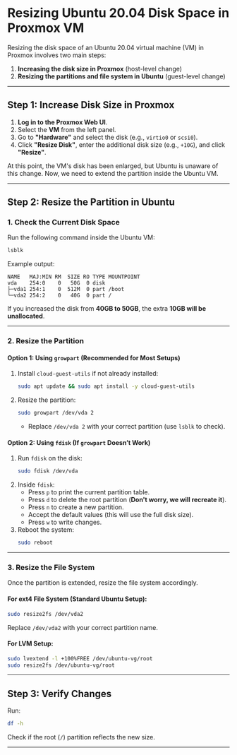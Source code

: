 # Resizing Ubuntu 20.04 Disk Space in Proxmox VM

Resizing the disk space of an Ubuntu 20.04 virtual machine (VM) in Proxmox involves two main steps:
1. **Increasing the disk size in Proxmox** (host-level change)
2. **Resizing the partitions and file system in Ubuntu** (guest-level change)

---

## **Step 1: Increase Disk Size in Proxmox**
1. **Log in to the Proxmox Web UI**.
2. Select the **VM** from the left panel.
3. Go to **"Hardware"** and select the disk (e.g., `virtio0` or `scsi0`).
4. Click **"Resize Disk"**, enter the additional disk size (e.g., `+10G`), and click **"Resize"**.

At this point, the VM's disk has been enlarged, but Ubuntu is unaware of this change. Now, we need to extend the partition inside the Ubuntu VM.

---

## **Step 2: Resize the Partition in Ubuntu**

### **1. Check the Current Disk Space**
Run the following command inside the Ubuntu VM:
```bash
lsblk
```
Example output:
```
NAME   MAJ:MIN RM  SIZE RO TYPE MOUNTPOINT
vda    254:0    0   50G  0 disk
├─vda1 254:1    0  512M  0 part /boot
└─vda2 254:2    0   40G  0 part /
```
If you increased the disk from **40GB to 50GB**, the extra **10GB will be unallocated**.

---

### **2. Resize the Partition**
#### **Option 1: Using `growpart` (Recommended for Most Setups)**
1. Install `cloud-guest-utils` if not already installed:
   ```bash
   sudo apt update && sudo apt install -y cloud-guest-utils
   ```
2. Resize the partition:
   ```bash
   sudo growpart /dev/vda 2
   ```
   - Replace `/dev/vda 2` with your correct partition (use `lsblk` to check).

#### **Option 2: Using `fdisk` (If `growpart` Doesn’t Work)**
1. Run `fdisk` on the disk:
   ```bash
   sudo fdisk /dev/vda
   ```
2. Inside `fdisk`:
   - Press `p` to print the current partition table.
   - Press `d` to delete the root partition (**Don't worry, we will recreate it**).
   - Press `n` to create a new partition.
   - Accept the default values (this will use the full disk size).
   - Press `w` to write changes.
3. Reboot the system:
   ```bash
   sudo reboot
   ```

---

### **3. Resize the File System**
Once the partition is extended, resize the file system accordingly.

#### **For ext4 File System (Standard Ubuntu Setup):**
```bash
sudo resize2fs /dev/vda2
```
Replace `/dev/vda2` with your correct partition name.

#### **For LVM Setup:**
```bash
sudo lvextend -l +100%FREE /dev/ubuntu-vg/root
sudo resize2fs /dev/ubuntu-vg/root
```

---

## **Step 3: Verify Changes**
Run:
```bash
df -h
```
Check if the root (`/`) partition reflects the new size.

---
